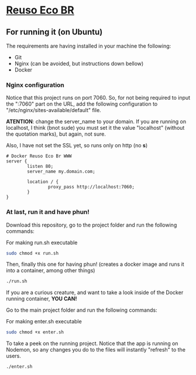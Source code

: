 # [Reuso Eco BR](http://reuso.eco.br/)

## For running it (on Ubuntu)
The requirements are having installed in your machine the following:
 + Git
 + Nginx (can be avoided, but instructions down bellow)
 + Docker

### Nginx configuration
<p>Notice that this project runs on port 7060. So, for not being required to input the ":7060" part on the URL, add the following configuration to "/etc/nginx/sites-available/default" file.</p>

<p><strong>ATENTION</strong>: change the server_name to your domain. If you are running on localhost, I think (bnot sude) you must set it the value "localhost" (without the quotation marks), but again, not sure.</p>

<p>Also, I have not set the SSL yet, so runs only on http (no <strong>s</strong>)</p>

```
# Docker Reuso Eco Br WWW
server {
        listen 80;
        server_name my.domain.com;

        location / {
                proxy_pass http://localhost:7060;
        }
}
```


### At last, run it and have phun!
<p>Download this repository, go to the project folder and run the following commands:</p>

<p>For making run.sh executable</p>

```bash
sudo chmod +x run.sh
```

<p>Then, finally this one for having phun! (creates a docker image and runs it into a container, among other things)</p>

```bash
./run.sh
```

<p>If you are a curious creature, and want to take a look inside of the Docker running container, <strong>YOU CAN!</strong></p>
<P>Go to the main project folder and run the following commands:</P>
<p>For making enter.sh executable</p>

```bash
sudo chmod +x enter.sh
```

<p>To take a peek on the running project. Notice that the app is running on Nodemon, so any changes you do to the files will instantly "refresh" to the users.</p>

```bash
./enter.sh
```
